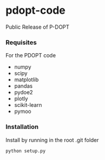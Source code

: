 # pdopt-code
Public Release of P-DOPT

### Requisites
For the PDOPT code
- numpy
- scipy
- matplotlib
- pandas
- pydoe2
- plotly
- scikit-learn
- pymoo

### Installation
Install by running in the root .git folder

```
python setup.py
```
